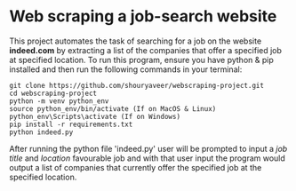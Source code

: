 # Web scraping a job-search website

This project automates the task of searching for a job on the website **indeed.com** by extracting a list of the companies that offer a specified job at specified location.
To run this program, ensure you have python & pip installed and then run the following commands in your terminal:
```
git clone https://github.com/shouryaveer/webscraping-project.git
cd webscraping-project
python -m venv python_env
source python_env/bin/activate (If on MacOS & Linux)
python_env\Scripts\activate (If on Windows)
pip install -r requirements.txt
python indeed.py
```
After running the python file 'indeed.py' user will be prompted to input a *job title* and *location* favourable job and with that user input the program would output a list of companies that currently offer the specified job at the specified location.
